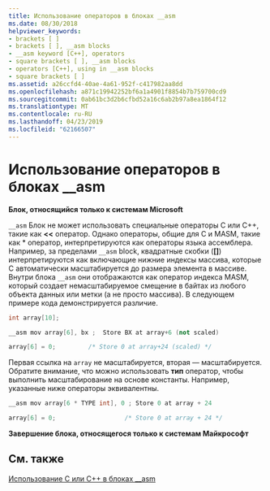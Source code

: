 ```yaml
---
title: Использование операторов в блоках __asm
ms.date: 08/30/2018
helpviewer_keywords:
- brackets [ ]
- brackets [ ], __asm blocks
- __asm keyword [C++], operators
- square brackets [ ], __asm blocks
- operators [C++], using in __asm blocks
- square brackets [ ]
ms.assetid: a26ccfd4-40ae-4a61-952f-c417982aa8dd
ms.openlocfilehash: a871c19942252bf6a1a4901f8854b7b759700cd9
ms.sourcegitcommit: 0ab61bc3d2b6cfbd52a16c6ab2b97a8ea1864f12
ms.translationtype: MT
ms.contentlocale: ru-RU
ms.lasthandoff: 04/23/2019
ms.locfileid: "62166507"
---
```

# <a name="using-operators-in-asm-blocks"></a>Использование операторов в блоках __asm

**Блок, относящийся только к системам Microsoft**

`__asm` Блок не может использовать специальные операторы C или C++, такие как **<<** оператор. Однако операторы, общие для C и MASM, такие как \* оператор, интерпретируются как операторы языка ассемблера. Например, за пределами `__asm` block, квадратные скобки (**[]**) интерпретируются как включающие нижние индексы массива, которые C автоматически масштабируется до размера элемента в массиве. Внутри блока `__asm` они отображаются как оператор индекса MASM, который создает немасштабируемое смещение в байтах из любого объекта данных или метки (а не просто массива). В следующем примере кода демонстрируется различие.

```cpp
int array[10];

__asm mov array[6], bx ;  Store BX at array+6 (not scaled)

array[6] = 0;         /* Store 0 at array+24 (scaled) */
```

Первая ссылка на `array` не масштабируется, вторая — масштабируется. Обратите внимание, что можно использовать **тип** оператор, чтобы выполнить масштабирование на основе константы. Например, указанные ниже операторы эквивалентны.

```cpp
__asm mov array[6 * TYPE int], 0 ; Store 0 at array + 24

array[6] = 0;                   /* Store 0 at array + 24 */
```

**Завершение блока, относящегося только к системам Майкрософт**

## <a name="see-also"></a>См. также

[Использование C или C++ в блоках __asm](../../assembler/inline/using-c-or-cpp-in-asm-blocks.md)<br/>